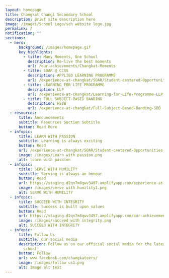```yaml
---
layout: homepage
title: Changkat Changi Secondary School
description: Brief site description here
image: /images/School Logo/sch website logo.jpg
permalink: /
notification: ""
sections:
  - hero:
      background: /images/homepage.gif
      key_highlights:
        - title: Many Moments, One School
          description: Re-live the best moments
          url: /our-achievements/Changkat-Moments
        - title: SOAR @ CCSS
          description: APPLIED LEARNING PROGRAMME
          url: /experience-at-changkat/SOAR/Student-centered-Opportunities-for-AeRospace-Industry/
        - title: LEARNING FOR LIFE PROGRAMME
          description: LLP
          url: /experience-at-changkat/Learning-for-Life-Programme-LLP
        - title: FULL SUBJECT-BASED BANDING
          description: FSBB
          url: /experience-at-changkat/Full-Subject-Based-Banding-SBB
  - resources:
      title: Announcements
      subtitle: Resources Section Subtitle
      button: Read More
  - infopic:
      title: LEARN WITH PASSION
      subtitle: Learning is always exciting
      button: Read
      url: /experience-at-changkat/SOAR/Student-centered-Opportunities-for-AeRospace-Industry/
      image: /images/Learn with passion.png
      alt: learn with passion
  - infopic:
      title: SERVE WITH HUMILITY
      subtitle: Serving is always an honour
      button: Read
      url: https://staging.d2qn7m8qwv3497.amplifyapp.com/experience-at-changkat/Learning-for-Life-Programme-LLP
      image: /images/serve with humility1.png
      alt: SERVE WITH HUMILITY
  - infopic:
      title: SUCCEED WITH INTEGRITY
      subtitle: Success is built upon values
      button: Read
      url: https://staging.d2qn7m8qwv3497.amplifyapp.com/our-achievements/CCA-Achievements
      image: /images/succeed with integrity.png
      alt: SUCCEED WITH INTEGRITY
  - infopic:
      title: Follow Us
      subtitle: Our social media
      description: Follow us on our official social media for the latest happenings in
        school!
      button: Follow
      url: www.facebook.com/changkateers/
      image: /images/follow us1.png
      alt: Image alt text
---
```

